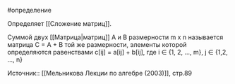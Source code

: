 #определение

Определяет [[Сложение матриц]].

Суммой двух [[Матрица|матриц]] A и B размерности m x n называется матрица C = A + B той же размерности, элементы которой определяются равенствами c[ij] = a[ij] + b[ij], где i ∈ {1, 2, ..., m}, j ∈ {1,2, ..., n}

Источник:: [[Мельникова Лекции по алгебре (2003)]], стр.89
